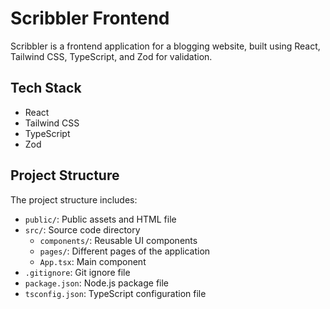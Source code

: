 # Scribbler Frontend

Scribbler is a frontend application for a blogging website, built using React, Tailwind CSS, TypeScript, and Zod for validation.

## Tech Stack

- React
- Tailwind CSS
- TypeScript
- Zod

## Project Structure

The project structure includes:

- `public/`: Public assets and HTML file
- `src/`: Source code directory
  - `components/`: Reusable UI components
  - `pages/`: Different pages of the application
  - `App.tsx`: Main component
- `.gitignore`: Git ignore file
- `package.json`: Node.js package file
- `tsconfig.json`: TypeScript configuration file
